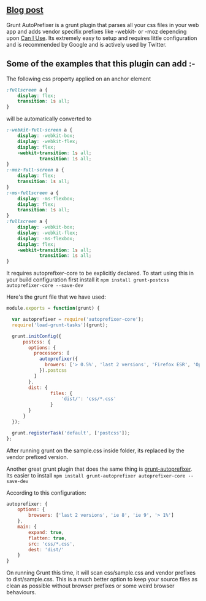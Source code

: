 ## [Blog post](http://grunt-tasks.com/autoprefixer/ "autoprefixer")

Grunt AutoPrefixer is a grunt plugin that parses all your css files in your web app and adds vendor specifix prefixes like -webkit- or -moz depending upon [Can I Use](http://caniuse.com/).
Its extremely easy to setup and requires little configuration and is recommended by Google and is actively used by Twitter.

## Some of the examples that this plugin can add :-

The following css property applied on an anchor element
```css
:fullscreen a {
	display: flex;
	transition: 1s all;
}
```

will be automatically converted to

```css
:-webkit-full-screen a {
	display: -webkit-box;
	display: -webkit-flex;
	display: flex;
	-webkit-transition: 1s all;
	        transition: 1s all;
}
:-moz-full-screen a {
	display: flex;
	transition: 1s all;
}
:-ms-fullscreen a {
	display: -ms-flexbox;
	display: flex;
	transition: 1s all;
}
:fullscreen a {
	display: -webkit-box;
	display: -webkit-flex;
	display: -ms-flexbox;
	display: flex;
	-webkit-transition: 1s all;
	        transition: 1s all;
}
```

It requires autoprefixer-core to be explicitly declared.
To start using this in your build configuration first install it
`npm install grunt-postcss autoprefixer-core --save-dev`

Here's the grunt file that we have used:
```js
module.exports = function(grunt) {

  var autoprefixer = require('autoprefixer-core');
  require('load-grunt-tasks')(grunt);

  grunt.initConfig({
      postcss: {
        options: {
          processors: [
            autoprefixer({
              browers: ['> 0.5%', 'last 2 versions', 'Firefox ESR', 'Opera 12.1']
            }).postcss
          ]
        },
        dist: {
				files: {
					'dist/': 'css/*.css'
				}
        }
      }
  });

  grunt.registerTask('default', ['postcss']);
};
```

After running grunt on the sample.css inside folder, its replaced by the vendor prefixed version.

Another great grunt plugin that does the same thing is [grunt-autoprefixer](https://github.com/nDmitry/grunt-autoprefixer).
Its easier to install
`npm install grunt-autoprefixer autoprefixer-core --save-dev`

According to this configuration:
```js
autoprefixer: {
	options: {
		browsers: ['last 2 versions', 'ie 8', 'ie 9', '> 1%']
	},
	main: {
		expand: true,
		flatten: true,
		src: 'css/*.css',
		dest: 'dist/'
	}
}
```
On running Grunt this time, it will scan css/sample.css and vendor prefixes to dist/sample.css.
This is a much better option to keep your source files as clean as possible without browser prefixes or some weird browser behaviours.
